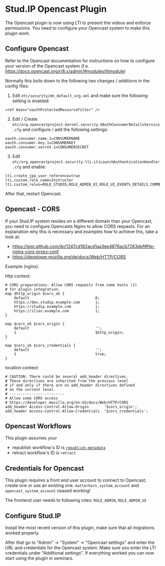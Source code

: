 # Stud.IP Opencast Plugin

The Opencast plugin is now using LTI to present the videos and enforce permissions. You need to configure your Opencast system to make this plugin work.

## Configure Opencast

Refer to the Opencast documentation for instructions on how to configure your version of the Opencast system (f.e. https://docs.opencast.org/r/8.x/admin/#modules/ltimodule)

Normally this boils down to the following two changes / additions in the config files:

1. Edit `etc/security/mh_default_org.xml` and make sure the following setting is enabled:
```
<ref bean="oauthProtectedResourceFilter" />
```

2. Edit / Create `etc/org.opencastproject.kernel.security.OAuthConsumerDetailsService.cfg` and configure / add the following settings:
```
oauth.consumer.name.1=CONSUMERNAME
oauth.consumer.key.1=CONSUMERKEY
oauth.consumer.secret.1=CONSUMERSECRET
```

3. Edit `etc/org.opencastproject.security.lti.LtiLaunchAuthenticationHandler.cfg` and enable:
```
lti.create_jpa_user_reference=true
lti.custom_role_name=Instructor
lti.custom_roles=ROLE_STUDIO,ROLE_ADMIN_UI,ROLE_UI_EVENTS_DETAILS_COMMENTS_CREATE,ROLE_UI_EVENTS_DETAILS_COMMENTS_DELETE,ROLE_UI_EVENTS_DETAILS_COMMENTS_EDIT,ROLE_UI_EVENTS_DETAILS_COMMENTS_REPLY,ROLE_UI_EVENTS_DETAILS_COMMENTS_RESOLVE,ROLE_UI_EVENTS_DETAILS_COMMENTS_VIEW,ROLE_UI_EVENTS_DETAILS_MEDIA_VIEW,ROLE_UI_EVENTS_DETAILS_METADATA_EDIT,ROLE_UI_EVENTS_DETAILS_METADATA_VIEW,ROLE_UI_EVENTS_DETAILS_VIEW,ROLE_UI_EVENTS_EDITOR_EDIT,ROLE_UI_EVENTS_EDITOR_VIEW,ROLE_CAPTURE_AGENT
```

After that, restart Opencast.



## Opencast - CORS

If your Stud.IP system resides on a different domain than your Opencast, you need to configure Opencasts Nginx to allow CORS requests. For an explanation why this is necessary and examples how to achieve this, take a look at:
* https://gist.github.com/iki/1247cd182acd1aa3ee4876acb7263def#file-nginx-cors-proxy-conf
* https://developer.mozilla.org/de/docs/Web/HTTP/CORS

Example (nginx):

http context:
```
# CORS preparations: Allow CORS requests from some hosts (1)
# for plugin integration.
map $http_origin $cors_ok {
    default                              0;
    https://dev.studip.example.com       1;
    https://studip.example.com           1;
    https://ilias.example.com            1;
}

map $cors_ok $cors_origin {
    default                              '';
    1                                    $http_origin;
}

map $cors_ok $cors_credentials {
    default                              '';
    1                                    true;
}
```

location context:
```
# CAUTION: There could be several add_header directives.
# These directives are inherited from the previous level
# if and only if there are no add_header directives defined
# on the current level.
# -------------------------
# Allow some CORS access
# https://developer.mozilla.org/en-US/docs/Web/HTTP/CORS
add_header Access-Control-Allow-Origin       '$cors_origin';
add_header Access-Control-Allow-Credentials  '$cors_credentials';
```

## Opencast Workflows

This plugin assumes your

* republish workflow's ID is [`republish-metadata`](https://github.com/elan-ev/studip-opencast-plugin/issues/196)
* retract workflow's ID is `retract`

## Credentials for Opencast

This plugin requires a front end user account to connect to Opencast; create one or use an existing one.
`matterhorn_system_account` and `opencast_system_account` ceased working!

The frontend user needs to following roles:
`ROLE_ADMIN`, `ROLE_ADMIN_UI`

## Configure Stud.IP

Install the most recent version of this plugin, make sure that all migrations worked properly.

After that go to "Admin" -> "System" -> "Opencast settings" and enter the URL and credentials for the Opencast system.
Make sure you enter the LTI credentials under "Additional settings".
If everything worked you can now start using the plugin in seminars.
